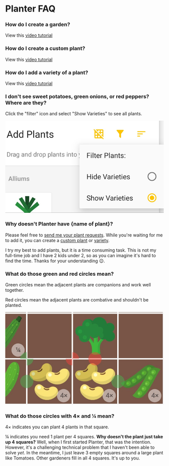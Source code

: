 # Planter FAQ

### How do I create a garden?

View this [video tutorial](https://youtu.be/wOKNkJqbt8A)

### How do I create a custom plant?

View this [video tutorial](https://youtu.be/ox65gthSCDM)

### How do I add a variety of a plant?

View this [video tutorial](https://youtu.be/r_NDs-RGTuU)

### I don't see sweet potatoes, green onions, or red peppers? Where are they?

Click the "filter" icon and select "Show Varieties" to see all plants.

<img src="images/ScreenCrop-20190602-204606.jpeg" max-width="100%">

### Why doesn't Planter have {name of plant}?

Please feel free to <a target="_blank" href="https://mailhide.io/e/IIRlz">send me your plant requests</a>. While you're waiting for me to add it, you can create a [custom plant](https://youtu.be/ox65gthSCDM) or [variety](https://youtu.be/r_NDs-RGTuU).

I try my best to add plants, but it is a time consuming task. This is not my full-time job and I have 2 kids under 2, so as you can imagine it's hard to find the time. Thanks for your understanding 😉. 

### What do those green and red circles mean?

Green circles mean the adjacent plants are companions and work well together.

Red circles mean the adjacent plants are combative and shouldn't be planted.

<img src="images/ScreenCrop-20190604-092910.jpg" max-width="100%">

### What do those circles with 4× and ¼ mean?

4× indicates you can plant 4 plants in that square.

¼ indicates you need 1 plant per 4 squares. __Why doesn't the plant just take up 4 squares?__ Well, when I first started Planter, that was the intention. However, it's a challenging technical problem that I haven't been able to solve _yet_. In the meantime, I just leave 3 empty squares around a large plant like Tomatoes. Other gardeners fill in all 4 squares. It's up to you.





